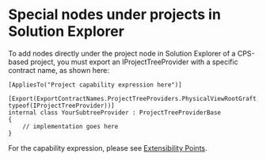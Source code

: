 Special nodes under projects in Solution Explorer
=================================================

To add nodes directly under the project node in Solution Explorer of a
CPS-based project, you must export an IProjectTreeProvider with a specific
contract name, as shown here:

    [AppliesTo("Project capability expression here")]

    [Export(ExportContractNames.ProjectTreeProviders.PhysicalViewRootGraft, typeof(IProjectTreeProvider))]
    internal class YourSubtreeProvider : ProjectTreeProviderBase
    {
        // implementation goes here
    }

For the capability expression, please see [Extensibility Points](Extensibility_points.md).
